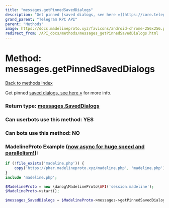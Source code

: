 ```yaml
---
title: "messages.getPinnedSavedDialogs"
description: "Get pinned [saved dialogs, see here »](https://core.telegram.org/api/saved-messages) for more info."
grand_parent: "Telegram RPC API"
parent: "Methods"
image: https://docs.madelineproto.xyz/favicons/android-chrome-256x256.png
redirect_from: /API_docs/methods/messages_getPinnedSavedDialogs.html
---
```

# Method: messages.getPinnedSavedDialogs
[Back to methods index](index.html)



Get pinned [saved dialogs, see here »](https://core.telegram.org/api/saved-messages) for more info.



### Return type: [messages.SavedDialogs](/API_docs/types/messages.SavedDialogs.html)

### Can userbots use this method: **YES**

### Can bots use this method: **NO**


### MadelineProto Example ([now async for huge speed and parallelism!](https://docs.madelineproto.xyz/docs/ASYNC.html)):


```php
if (!file_exists('madeline.php')) {
    copy('https://phar.madelineproto.xyz/madeline.php', 'madeline.php');
}
include 'madeline.php';

$MadelineProto = new \danog\MadelineProto\API('session.madeline');
$MadelineProto->start();

$messages_SavedDialogs = $MadelineProto->messages->getPinnedSavedDialogs();
```

